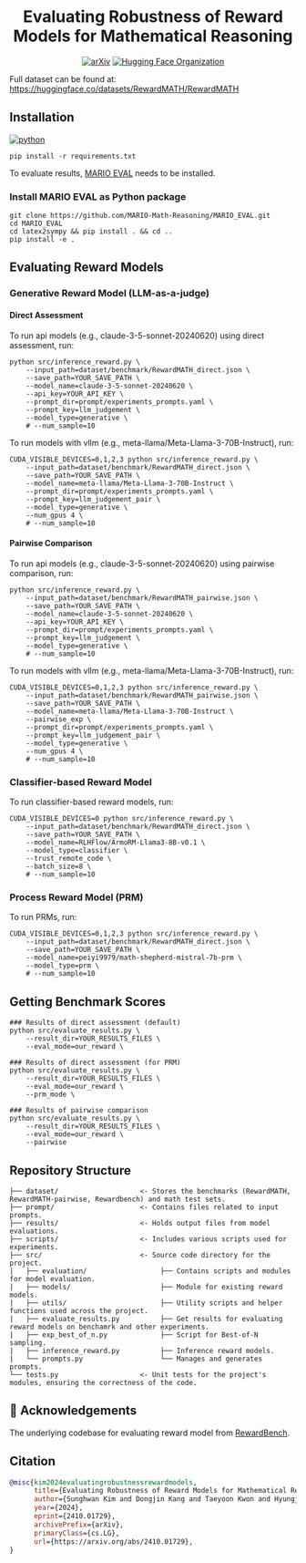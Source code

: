 <h1 align="center"> Evaluating Robustness of Reward Models for Mathematical Reasoning </h1>

<p align="center">
  <a href="https://arxiv.org/abs/2410.01729"><img src="https://img.shields.io/badge/arXiv-2410.01729-b31b1b.svg" alt="arXiv"></a>
  <a href="https://huggingface.co/RewardMATH"><img src="https://img.shields.io/badge/Hugging%20Face-Organization-ff9d00" alt="Hugging Face Organization"></a>
</p>

Full dataset can be found at: https://huggingface.co/datasets/RewardMATH/RewardMATH


## Installation

[![python](https://img.shields.io/badge/Python-3.10.14-3776AB.svg?style=flat&logo=python&logoColor=white)](https://www.python.org)
```shell
pip install -r requirements.txt
```

To evaluate results, [MARIO EVAL](https://github.com/MARIO-Math-Reasoning/MARIO_EVAL) needs to be installed. 
### Install MARIO EVAL as Python package
```shell
git clone https://github.com/MARIO-Math-Reasoning/MARIO_EVAL.git
cd MARIO_EVAL
cd latex2sympy && pip install . && cd ..
pip install -e .
```


## Evaluating Reward Models
### Generative Reward Model (LLM-as-a-judge)
#### Direct Assessment
To run api models (e.g., claude-3-5-sonnet-20240620) using direct assessment, run:
```
python src/inference_reward.py \
    --input_path=dataset/benchmark/RewardMATH_direct.json \
    --save_path=YOUR_SAVE_PATH \
    --model_name=claude-3-5-sonnet-20240620 \
    --api_key=YOUR_API_KEY \
    --prompt_dir=prompt/experiments_prompts.yaml \
    --prompt_key=llm_judgement \
    --model_type=generative \
    # --num_sample=10
```

To run models with vllm (e.g., meta-llama/Meta-Llama-3-70B-Instruct), run:
```
CUDA_VISIBLE_DEVICES=0,1,2,3 python src/inference_reward.py \
    --input_path=dataset/benchmark/RewardMATH_direct.json \
    --save_path=YOUR_SAVE_PATH \
    --model_name=meta-llama/Meta-Llama-3-70B-Instruct \
    --prompt_dir=prompt/experiments_prompts.yaml \
    --prompt_key=llm_judgement_pair \
    --model_type=generative \
    --num_gpus 4 \
    # --num_sample=10
```

#### Pairwise Comparison
To run api models (e.g., claude-3-5-sonnet-20240620) using pairwise comparison, run:
```
python src/inference_reward.py \
    --input_path=dataset/benchmark/RewardMATH_pairwise.json \
    --save_path=YOUR_SAVE_PATH \
    --model_name=claude-3-5-sonnet-20240620 \
    --api_key=YOUR_API_KEY \
    --prompt_dir=prompt/experiments_prompts.yaml \
    --prompt_key=llm_judgement \
    --model_type=generative \
    # --num_sample=10
```

To run models with vllm (e.g., meta-llama/Meta-Llama-3-70B-Instruct), run:
```
CUDA_VISIBLE_DEVICES=0,1,2,3 python src/inference_reward.py \
    --input_path=dataset/benchmark/RewardMATH_pairwise.json \
    --save_path=YOUR_SAVE_PATH \
    --model_name=meta-llama/Meta-Llama-3-70B-Instruct \
    --pairwise_exp \
    --prompt_dir=prompt/experiments_prompts.yaml \
    --prompt_key=llm_judgement_pair \
    --model_type=generative \
    --num_gpus 4 \
    # --num_sample=10
```

### Classifier-based Reward Model
To run classifier-based reward models, run:
```
CUDA_VISIBLE_DEVICES=0 python src/inference_reward.py \
    --input_path=dataset/benchmark/RewardMATH_direct.json \
    --save_path=YOUR_SAVE_PATH \
    --model_name=RLHFlow/ArmoRM-Llama3-8B-v0.1 \
    --model_type=classifier \
    --trust_remote_code \
    --batch_size=8 \
    # --num_sample=10
```

### Process Reward Model (PRM)
To run PRMs, run:
```
CUDA_VISIBLE_DEVICES=0,1,2,3 python src/inference_reward.py \
    --input_path=dataset/benchmark/RewardMATH_direct.json \
    --save_path=YOUR_SAVE_PATH \
    --model_name=peiyi9979/math-shepherd-mistral-7b-prm \
    --model_type=prm \
    # --num_sample=10
```


## Getting Benchmark Scores
```shell
### Results of direct assessment (default)
python src/evaluate_results.py \
    --result_dir=YOUR_RESULTS_FILES \
    --eval_mode=our_reward \

### Results of direct assessment (for PRM)
python src/evaluate_results.py \
    --result_dir=YOUR_RESULTS_FILES \
    --eval_mode=our_reward \
    --prm_mode \

### Results of pairwise comparison
python src/evaluate_results.py \
    --result_dir=YOUR_RESULTS_FILES \
    --eval_mode=our_reward \
    --pairwise
```


## Repository Structure
```
├── dataset/                    <- Stores the benchmarks (RewardMATH, RewardMATH-pairwise, Rewardbench) and math test sets.
├── prompt/                     <- Contains files related to input prompts.
├── results/                    <- Holds output files from model evaluations.
├── scripts/                    <- Includes various scripts used for experiments.
├── src/                        <- Source code directory for the project.
|   ├── evaluation/                  ├── Contains scripts and modules for model evaluation.
|   ├── models/                      ├── Module for existing reward models.
|   ├── utils/                       ├── Utility scripts and helper functions used across the project.
|   ├── evaluate_results.py          ├── Get results for evaluating reward models on benchamrk and other experiments.
|   ├── exp_best_of_n.py             ├── Script for Best-of-N sampling.
|   ├── inference_reward.py          ├── Inference reward models.
|   └── prompts.py                   └── Manages and generates prompts.
└── tests.py                    <- Unit tests for the project's modules, ensuring the correctness of the code.
```

## 👏 Acknowledgements

The underlying codebase for evaluating reward model from [RewardBench](https://github.com/allenai/reward-bench).


## Citation

```bibtex
@misc{kim2024evaluatingrobustnessrewardmodels,
      title={Evaluating Robustness of Reward Models for Mathematical Reasoning}, 
      author={Sunghwan Kim and Dongjin Kang and Taeyoon Kwon and Hyungjoo Chae and Jungsoo Won and Dongha Lee and Jinyoung Yeo},
      year={2024},
      eprint={2410.01729},
      archivePrefix={arXiv},
      primaryClass={cs.LG},
      url={https://arxiv.org/abs/2410.01729}, 
}
```